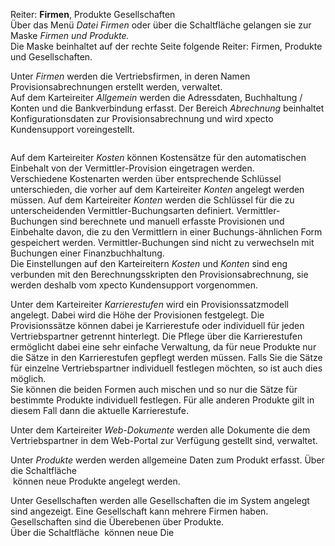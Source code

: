<!DOCTYPE html>
<html>
<head>
<meta charset="utf-8">
<meta name="viewport" content="width=device-width, initial-scale=1.0">
<title>100_Firmen_anlegen.md</title>
<link rel="stylesheet" href="https://stackedit.io/res-min/themes/base.css" />
<script type="text/javascript" src="https://cdn.mathjax.org/mathjax/latest/MathJax.js?config=TeX-AMS_HTML"></script>
</head>
<body><div class="container"><p>Reiter: <strong>Firmen</strong>, Produkte Gesellschaften <br>
Über das Menü <em>Datei Firmen</em> oder über die Schaltfläche<img src="http://xpecto.github.io/docs/img/img_1425973616673.png" alt="" title=""> gelangen sie zur Maske <em>Firmen und Produkte.</em>  <br>
Die Maske beinhaltet auf der rechte Seite folgende Reiter: Firmen, Produkte und Gesellschaften.</p>

<p>Unter <em>Firmen</em> werden die Vertriebsfirmen, in deren Namen Provisionsabrechnungen erstellt werden, verwaltet.  <br>
Auf dem Karteireiter <em>Allgemein</em> werden die Adressdaten, Buchhaltung / Konten und die Bankverbindung erfasst. Der Bereich <em>Abrechnung</em> beinhaltet Konfigurationsdaten zur Provisionsabrechnung und wird xpecto Kundensupport voreingestellt.</p>

<p><img src="http://xpecto.github.io/docs/img/img_1425974509971.png" alt="" title=""></p>

<p>Auf dem Karteireiter <em>Kosten</em> können Kostensätze für den automatischen Einbehalt von der Vermittler-Provision eingetragen werden. <br>
Verschiedene Kostenarten werden über entsprechende Schlüssel unterschieden, die vorher auf dem Karteireiter <em>Konten</em> angelegt werden müssen. Auf dem Karteireiter <em>Konten</em> werden die Schlüssel für die zu unterscheidenden Vermittler-Buchungsarten definiert. Vermittler-Buchungen sind berechnete und manuell erfasste Provisionen und Einbehalte davon, die zu den Vermittlern in einer Buchungs-ähnlichen Form gespeichert werden. Vermittler-Buchungen sind nicht zu verwechseln mit Buchungen einer Finanzbuchhaltung. <br>
Die Einstellungen auf den Karteireitern <em>Kosten</em> und <em>Konten</em> sind eng verbunden mit den Berechnungsskripten den Provisionsabrechnung, sie werden deshalb vom xpecto Kundensupport vorgenommen.</p>

<p>Unter dem Karteireiter <em>Karrierestufen</em> wird ein Provisionssatzmodell angelegt. Dabei wird die Höhe der Provisionen festgelegt. Die Provisionssätze können dabei je Karrierestufe oder individuell für jeden Vertriebspartner getrennt hinterlegt. Die Pflege über die Karrierestufen ermöglicht dabei eine sehr einfache Verwaltung, da für neue Produkte nur die Sätze in den Karrierestufen gepflegt werden müssen. Falls Sie die Sätze für einzelne Vertriebspartner individuell festlegen möchten, so ist auch dies möglich. <br>
Sie können die beiden Formen auch mischen und so nur die Sätze für bestimmte Produkte individuell festlegen. Für alle anderen Produkte gilt in diesem Fall dann die aktuelle Karrierestufe.</p>

<p>Unter dem Karteireiter <em>Web-Dokumente</em> werden alle Dokumente die dem Vertriebspartner in dem Web-Portal zur Verfügung gestellt sind, verwaltet.</p>

<p>Unter <em>Produkte</em> werden werden allgemeine Daten zum Produkt erfasst. Über die Schaltfläche  <br>
<img src="http://xpecto.github.io/docs/img/img_1425977343784.png" alt="" title=""> können neue Produkte angelegt werden.</p>

<p>Unter Gesellschaften werden alle Gesellschaften die im System angelegt sind angezeigt. Eine Gesellschaft kann mehrere Firmen haben. Gesellschaften sind die Überebenen über Produkte.  <br>
Über die Schaltfläche <img src="http://xpecto.github.io/docs/img/img_1425976921113.png" alt="" title=""> können neue  Die </p></div></body>
</html>